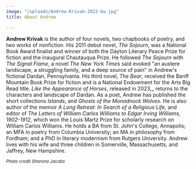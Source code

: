 ```yaml
---
image: "/uploads/Andrew-Krivak-2022-bw.jpg"
title: About Andrew

---
```

**Andrew Krivak**  is the author of four novels, two chapbooks of poetry, and two works of nonfiction. His 2011 debut novel, _The Sojourn_, was a National Book Award finalist and winner of both the Dayton Literary Peace Prize for fiction and the inaugural Chautauqua Prize. He followed _The Sojourn_ with _The Signal Flame_, a novel _The New York Times_ said evoked "an austere landscape, a struggling family, and a deep source of pain" in Andrew's fictional Dardan, Pennsylvania. His third novel, _The Bear_, received the Banff Mountain Book Prize for fiction and is a National Endowment for the Arts Big Read title. _Like the Appearance of Horses_, released in 2023,_ returns to the characters and landscape of Dardan. As a poet, Andrew has published the short collections _Islands_, and _Ghosts of the Monadnock Wolves_.  He is also author of the memoir _A Long Retreat: In Search of a Religious Life_, and editor of _The Letters of William Carlos Williams to Edgar Irving Williams, 1902-1912_, which won the Louis Martz Prize for scholarly research on William Carlos Williams. He holds a BA from St. John's College, Annapolis; an MFA in poetry from Columbia University; an MA in philosophy from Fordham; and a PhD in literary modernism from Rutgers University. Andrew lives with his wife and three children in Somerville, Massachusetts, and Jaffrey, New Hampshire.

<small>
  
  _Photo credit Sharona Jacobs_

</small>